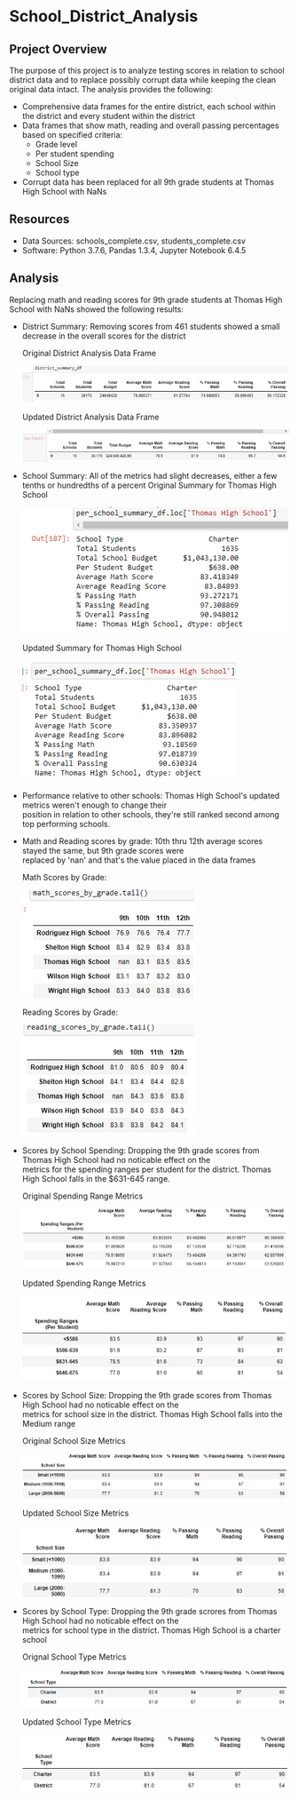 # School_District_Analysis

## Project Overview

The purpose of this project is to analyze testing scores in relation to school district data and to replace
possibly corrupt data while keeping the clean original data intact. 
The analysis provides the following:
- Comprehensive data frames for the entire district, each school within the district and every student within the district
- Data frames that show math, reading and overall passing percentages based on specified criteria:
    - Grade level
    - Per student spending
    - School Size
    - School type
- Corrupt data has been replaced for all 9th grade students at Thomas High School with NaNs

## Resources
- Data Sources: schools_complete.csv, students_complete.csv
- Software: Python 3.7.6, Pandas 1.3.4, Jupyter Notebook 6.4.5

## Analysis

Replacing math and reading scores for 9th grade students at Thomas High School with NaNs showed the following results:
- District Summary: Removing scores from 461 students showed a small decrease in the overall scores for the district <br/>
  
  Original District Analysis Data Frame
  
  ![orig district analysis](https://github.com/mein0819/School_District_Analysis/blob/main/readMe_Images/districtAnalysis_Old.png)

  Updated District Analysis Data Frame
  
  ![updated district analysis](https://github.com/mein0819/School_District_Analysis/blob/main/readMe_Images/districtAnalysis_New.png)
  
- School Summary: All of the metrics had slight decreases, either a few tenths or hundredths of a percent
  Original Summary for Thomas High School
  
  ![orig school summary](https://github.com/mein0819/School_District_Analysis/blob/main/readMe_Images/schoolSummary_Old.png)

  Updated Summary for Thomas High School
  
  ![new school summary](https://github.com/mein0819/School_District_Analysis/blob/main/readMe_Images/schoolSummary_New.png)
  
- Performance relative to other schools: Thomas High School's updated metrics weren't enough to change their <br/>
  position in relation to other schools, they're still ranked second among top performing schools.
- Math and Reading scores by grade: 10th thru 12th average scores stayed the same, but 9th grade scores were <br/>
  replaced by 'nan' and that's the value placed in the data frames
  
  Math Scores by Grade:
  
  ![grade scores](https://github.com/mein0819/School_District_Analysis/blob/main/readMe_Images/mathGrade_New.png)
  
  Reading Scores by Grade:
  
  ![reading scores](https://github.com/mein0819/School_District_Analysis/blob/main/readMe_Images/readingGrade_New.png)
  
- Scores by School Spending: Dropping the 9th grade scores from Thomas High School had no noticable effect on the <br/>
  metrics for the spending ranges per student for the district. Thomas High School falls in the $631-645 range.
  
  Original Spending Range Metrics
  
  ![spending range old](https://github.com/mein0819/School_District_Analysis/blob/main/readMe_Images/spending_Old.png)
  
  Updated Spending Range Metrics
  
  ![spending range new](https://github.com/mein0819/School_District_Analysis/blob/main/readMe_Images/spending_New.png)
  
- Scores by School Size: Dropping the 9th grade scores from Thomas High School had no noticable effect on the <br/>
  metrics for school size in the district. Thomas High School falls into the Medium range
  
  Original School Size Metrics
  
  ![original size](https://github.com/mein0819/School_District_Analysis/blob/main/readMe_Images/size_Old.png)
  
  Updated School Size Metrics
  
  ![updated size](https://github.com/mein0819/School_District_Analysis/blob/main/readMe_Images/size_New.png)
  
- Scores by School Type: Dropping the 9th grade scrores from Thomas High School had no noticable effect on the <br/>
  metrics for school type in the district. Thomas High School is a charter school
  
  Orignal School Type Metrics
  
  ![orignal type](https://github.com/mein0819/School_District_Analysis/blob/main/readMe_Images/type_Old.png)
  
  Updated School Type Metrics
  
  ![updated type](https://github.com/mein0819/School_District_Analysis/blob/main/readMe_Images/type_New.png)
